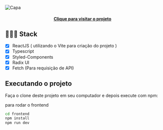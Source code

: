 ![Capa](https://user-images.githubusercontent.com/77641643/232164942-0f2dfcea-89b6-4f5d-8c47-b48ee58ad82b.png)

<h4 align="center"><a href="https://gcldev-dt-money-app.netlify.app/">Clique para visitar o projeto</a></h4>

## 👨🏽‍💻 Stack

- [x] ReactJS ( utilizando o Vite para criação do projeto )
- [x] Typescript
- [x] Styled-Components
- [x] Radix UI
- [x] Fetch (Para requisição de API)

## Executando o projeto

Faça o clone deste projeto em seu computador e depois execute com npm:

para rodar o frontend
```bash 
cd frontend
npm install 
npm run dev
```

